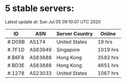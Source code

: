 # 5 stable servers:

Latest update at: Sun Jul 05 09:10:07 UTC 2020

| ID | ASN | Server Country | Online |
| -- | --- | -------------- | ------ |
| #.D09B | AS174 | United States | 19 hrs |
| #.7F1D | AS63949 | Singapore | 1019 hrs |
| #.B6F8 | AS63888 | Hong Kong | 3582 hrs |
| #.BD3E | AS63888 | Hong Kong | 4651 hrs |
| #.1278 | AS23033 | United States | 1067 hrs |

